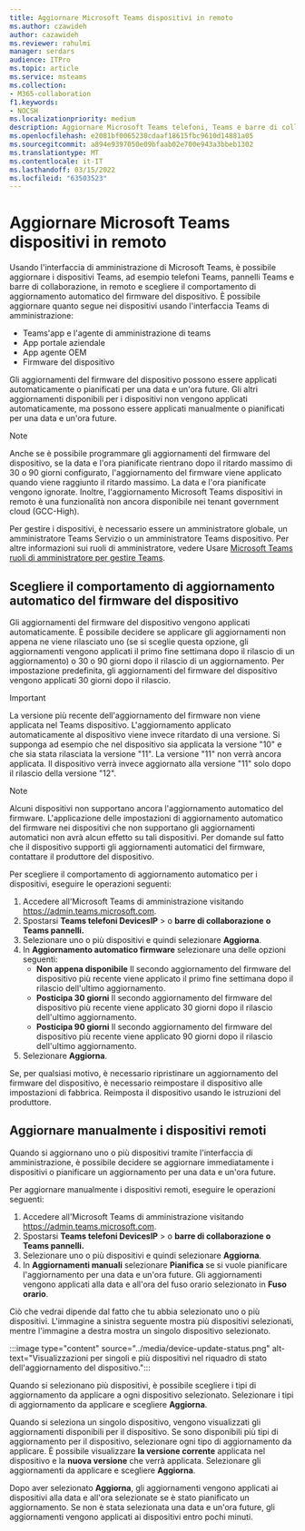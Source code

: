 ```yaml
---
title: Aggiornare Microsoft Teams dispositivi in remoto
ms.author: czawideh
author: cazawideh
ms.reviewer: rahulmi
manager: serdars
audience: ITPro
ms.topic: article
ms.service: msteams
ms.collection:
- M365-collaboration
f1.keywords:
- NOCSH
ms.localizationpriority: medium
description: Aggiornare Microsoft Teams telefoni, Teams e barre di collaborazione in remoto usando l'interfaccia Teams di amministrazione
ms.openlocfilehash: e2081bf0065230cdaaf18615fbc9610d14881a05
ms.sourcegitcommit: a894e9397050e09bfaab02e700e943a3bbeb1302
ms.translationtype: MT
ms.contentlocale: it-IT
ms.lasthandoff: 03/15/2022
ms.locfileid: "63503523"
---
```

# <a name="update-microsoft-teams-devices-remotely"></a>Aggiornare Microsoft Teams dispositivi in remoto

Usando l'interfaccia di amministrazione di Microsoft Teams, è possibile aggiornare i dispositivi Teams, ad esempio telefoni Teams, pannelli Teams e barre di collaborazione, in remoto e scegliere il comportamento di aggiornamento automatico del firmware del dispositivo. È possibile aggiornare quanto segue nei dispositivi usando l'interfaccia Teams di amministrazione:

- Teams'app e l'agente di amministrazione di teams
- App portale aziendale
- App agente OEM
- Firmware del dispositivo

Gli aggiornamenti del firmware del dispositivo possono essere applicati automaticamente o pianificati per una data e un'ora future. Gli altri aggiornamenti disponibili per i dispositivi non vengono applicati automaticamente, ma possono essere applicati manualmente o pianificati per una data e un'ora future.

> [!NOTE]
> Anche se è possibile programmare gli aggiornamenti del firmware del dispositivo, se la data e l'ora pianificate rientrano dopo il ritardo massimo di 30 o 90 giorni configurato, l'aggiornamento del firmware viene applicato quando viene raggiunto il ritardo massimo. La data e l'ora pianificate vengono ignorate. Inoltre, l'aggiornamento Microsoft Teams dispositivi in remoto è una funzionalità non ancora disponibile nei tenant government cloud (GCC-High).

Per gestire i dispositivi, è necessario essere un amministratore globale, un amministratore Teams Servizio o un amministratore Teams dispositivo. Per altre informazioni sui ruoli di amministratore, vedere Usare [Microsoft Teams ruoli di amministratore per gestire Teams](../using-admin-roles.md).

## <a name="choose-automatic-device-firmware-update-behavior"></a>Scegliere il comportamento di aggiornamento automatico del firmware del dispositivo

Gli aggiornamenti del firmware del dispositivo vengono applicati automaticamente. È possibile decidere se applicare gli aggiornamenti non appena ne viene rilasciato uno (se si sceglie questa opzione, gli aggiornamenti vengono applicati il primo fine settimana dopo il rilascio di un aggiornamento) o 30 o 90 giorni dopo il rilascio di un aggiornamento. Per impostazione predefinita, gli aggiornamenti del firmware del dispositivo vengono applicati 30 giorni dopo il rilascio.

> [!IMPORTANT]
> La versione più recente dell'aggiornamento del firmware non viene applicata nel Teams dispositivo. L'aggiornamento applicato automaticamente al dispositivo viene invece ritardato di una versione. Si supponga ad esempio che nel dispositivo sia applicata la versione "10" e che sia stata rilasciata la versione "11". La versione "11" non verrà ancora applicata. Il dispositivo verrà invece aggiornato alla versione "11" solo dopo il rilascio della versione "12".

> [!NOTE]
> Alcuni dispositivi non supportano ancora l'aggiornamento automatico del firmware. L'applicazione delle impostazioni di aggiornamento automatico del firmware nei dispositivi che non supportano gli aggiornamenti automatici non avrà alcun effetto su tali dispositivi. Per domande sul fatto che il dispositivo supporti gli aggiornamenti automatici del firmware, contattare il produttore del dispositivo.

Per scegliere il comportamento di aggiornamento automatico per i dispositivi, eseguire le operazioni seguenti:

1. Accedere all'Microsoft Teams di amministrazione visitando https://admin.teams.microsoft.com.
2. Spostarsi **Teams telefoni DevicesIP** >  o **barre di collaborazione** **o Teams pannelli.**
3. Selezionare uno o più dispositivi e quindi selezionare **Aggiorna**.
4. In **Aggiornamento automatico firmware** selezionare una delle opzioni seguenti:
    - **Non appena disponibile** Il secondo aggiornamento del firmware del dispositivo più recente viene applicato il primo fine settimana dopo il rilascio dell'ultimo aggiornamento.
    - **Posticipa 30 giorni** Il secondo aggiornamento del firmware del dispositivo più recente viene applicato 30 giorni dopo il rilascio dell'ultimo aggiornamento.
    - **Posticipa 90 giorni** Il secondo aggiornamento del firmware del dispositivo più recente viene applicato 90 giorni dopo il rilascio dell'ultimo aggiornamento.
5. Selezionare **Aggiorna**.

Se, per qualsiasi motivo, è necessario ripristinare un aggiornamento del firmware del dispositivo, è necessario reimpostare il dispositivo alle impostazioni di fabbrica. Reimposta il dispositivo usando le istruzioni del produttore.  

## <a name="manually-update-remote-devices"></a>Aggiornare manualmente i dispositivi remoti

Quando si aggiornano uno o più dispositivi tramite l'interfaccia di amministrazione, è possibile decidere se aggiornare immediatamente i dispositivi o pianificare un aggiornamento per una data e un'ora future.

Per aggiornare manualmente i dispositivi remoti, eseguire le operazioni seguenti:

1. Accedere all'Microsoft Teams di amministrazione visitando https://admin.teams.microsoft.com.
2. Spostarsi **Teams telefoni DevicesIP** >  o **barre di collaborazione** **o Teams pannelli.**
3. Selezionare uno o più dispositivi e quindi selezionare **Aggiorna**.
4. In **Aggiornamenti manuali** selezionare **Pianifica** se si vuole pianificare l'aggiornamento per una data e un'ora future. Gli aggiornamenti vengono applicati alla data e all'ora del fuso orario selezionato in **Fuso orario**.

Ciò che vedrai dipende dal fatto che tu abbia selezionato uno o più dispositivi. L'immagine a sinistra seguente mostra più dispositivi selezionati, mentre l'immagine a destra mostra un singolo dispositivo selezionato.

:::image type="content" source="../media/device-update-status.png" alt-text="Visualizzazioni per singoli e più dispositivi nel riquadro di stato dell'aggiornamento del dispositivo.":::

Quando si selezionano più dispositivi, è possibile scegliere i tipi di aggiornamento da applicare a ogni dispositivo selezionato. Selezionare i tipi di aggiornamento da applicare e scegliere **Aggiorna**.

Quando si seleziona un singolo dispositivo, vengono visualizzati gli aggiornamenti disponibili per il dispositivo. Se sono disponibili più tipi di aggiornamento per il dispositivo, selezionare ogni tipo di aggiornamento da applicare. È possibile visualizzare **la versione corrente** applicata nel dispositivo e la **nuova versione** che verrà applicata. Selezionare gli aggiornamenti da applicare e scegliere **Aggiorna**.

Dopo aver selezionato **Aggiorna**, gli aggiornamenti vengono applicati ai dispositivi alla data e all'ora selezionate se è stato pianificato un aggiornamento. Se non è stata selezionata una data e un'ora future, gli aggiornamenti vengono applicati ai dispositivi entro pochi minuti.
